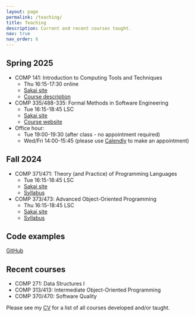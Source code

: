 ```yaml
---
layout: page
permalink: /teaching/
title: Teaching
description: Current and recent courses taught.
nav: true
nav_order: 6
---
```


## Spring 2025

- COMP 141: Introduction to Computing Tools and Techniques
  - Thu 16:15-17:30 online
  - [Sakai site](https://sakai.luc.edu/portal/site/COMP_141_004_3676_1252)
  - [Course description](https://catalog.luc.edu/course-descriptions/comp)
- COMP 335/488-335: Formal Methods in Software Engineering
  - Tue 16:15-18:45 LSC
  - [Sakai site](https://sakai.luc.edu/portal/site/COMP_335_001_5828_1252)
  - [Course website](https://lucformalmethodscourse.github.io)
- Office hour:
  - Tue 19:00-19:30 (after class - no appointment required)
  - Wed/Fri 14:00-15:45 (please use [Calendly](https://calendly.com/laufer) to make an appointment)

## Fall 2024

- COMP 371/471: Theory (and Practice) of Programming Languages
  - Tue 16:15-18:45 LSC
  - [Sakai site](https://sakai.luc.edu/portal/site/COMP_371_001_3543_1236)
  - [Syllabus](https://lucproglangcourse.github.io/syllabus.html#section-001-fall-2023)
- COMP 373/473: Advanced Object-Oriented Programming
  - Thu 16:15-18:45 LSC
  - [Sakai site](https://sakai.luc.edu/portal/site/COMP_373_001_6519_1246)
  - [Syllabus](https://github.com/klaeufer/lucadvoopcourse/blob/main/Syllabus2024Fall.md)
  
## Code examples

[GitHub](https://github.com/loyolachicagocode)

## Recent courses

- COMP 271: Data Structures I
- COMP 313/413: Intermediate Object-Oriented Programming
- COMP 370/470: Software Quality

Please see my [CV](https://github.com/klaeufer/cv/releases/latest) for a list of all courses developed and/or taught.
